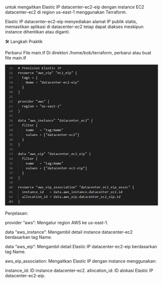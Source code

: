 untuk mengaitkan Elastic IP datacenter-ec2-eip dengan instance EC2 datacenter-ec2 di region us-east-1 menggunakan Terraform.


Elastic IP datacenter-ec2-eip menyediakan alamat IP publik statis, memastikan aplikasi di datacenter-ec2 tetap dapat diakses meskipun instance dihentikan atau diganti.


🛠 Langkah Praktik


Perbarui File main.tf
Di direktori /home/bob/terraform, perbarui atau buat file main.tf


![alt text](image-32.png)


Penjelasan:


provider “aws”: Mengatur region AWS ke us-east-1.


data “aws_instance”: Mengambil detail instance datacenter-ec2 berdasarkan tag Name.


data “aws_eip”: Mengambil detail Elastic IP datacenter-ec2-eip berdasarkan tag Name.


aws_eip_association: Mengaitkan Elastic IP dengan instance menggunakan:


instance_id: ID instance datacenter-ec2.
allocation_id: ID alokasi Elastic IP datacenter-ec2-eip.